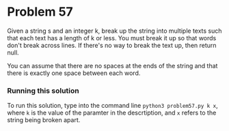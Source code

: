 # Problem 57
Given a string s and an integer k, break up the string into multiple texts 
such that each text has a length of k or less. You must break it up so 
that words don't break across lines. If there's no way to break the text up, 
then return null.

You can assume that there are no spaces at the ends of the string and that 
there is exactly one space between each word.

### Running this solution
To run this solution, type into the command line `python3 problem57.py k x`,
where `k` is the value of the paramter in the descrtiption, and `x` refers
to the string being broken apart.
